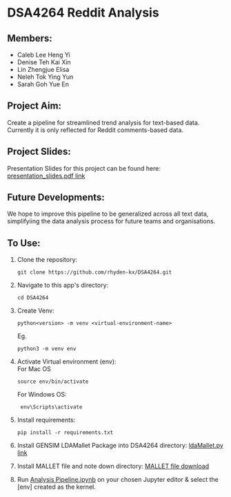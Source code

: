# DSA4264 Reddit Analysis

## Members:
- Caleb Lee Heng Yi
- Denise Teh Kai Xin
- Lin Zhengjue Elisa
- Neleh Tok Ying Yun
- Sarah Goh Yue En

## Project Aim:
Create a pipeline for streamlined trend analysis for text-based data. Currently it is only reflected for Reddit comments-based data.

## Project Slides:
Presentation Slides for this project can be found here:
     [presentation_slides.pdf link](https://github.com/rhyden-kx/DSA4264/blob/main/presentation_slides.pdf) 

## Future Developments:
We hope to improve this pipeline to be generalized across all text data, simplifyiing the data analysis process for future teams and organisations.

## To Use:

1. Clone the repository:
    ```shell script
    git clone https://github.com/rhyden-kx/DSA4264.git
    ```

2. Navigate to this app's directory:
    ```shell script
    cd DSA4264
    ```
   
3. Create Venv:
    ```shell script
    python<version> -m venv <virtual-environment-name>
    ```
    Eg.
    ```shell script
    python3 -m venv env
    ```
    
4. Activate Virtual environment (env):  
   For Mac OS
    ```shell script
    source env/bin/activate
    ```
    For Windows OS:
   ```shell script
    env\Scripts\activate
    ```
5. Install requirements:  
    ```shell script
    pip install -r requirements.txt
    ```
6. Install GENSIM LDAMallet Package into DSA4264 directory:
    [ldaMallet.py link](https://github.com/piskvorky/gensim/blob/release-3.8.3/gensim/models/wrappers/ldamallet.py)   

7. Install MALLET file and note down directory:
    [MALLET file download](https://mallet.cs.umass.edu/download.php)

9. Run [Analysis Pipeline.ipynb](https://github.com/rhyden-kx/DSA4264/blob/main/Analysis%20Pipeline.ipynb) on your chosen Jupyter editor & select the [env] created as the kernel.
